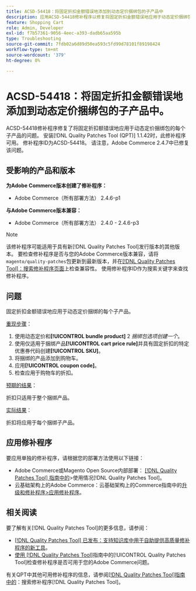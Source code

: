 ```yaml
---
title: ACSD-54418：将固定折扣金额错误地添加到动态定价捆绑包的子产品中
description: 应用ACSD-54418修补程序以修复将固定折扣金额错误地应用于动态定价捆绑包的每个子产品的Adobe Commerce问题。
feature: Shopping Cart
role: Admin, Developer
exl-id: f7b57361-9056-4eec-a393-dadb65aa595b
type: Troubleshooting
source-git-commit: 7fdb02a6d89d50ea593c5fd99d78101f89198424
workflow-type: tm+mt
source-wordcount: '379'
ht-degree: 0%

---
```


# ACSD-54418：将固定折扣金额错误地添加到动态定价捆绑包的子产品中。

ACSD-54418修补程序修复了将固定折扣额错误地应用于动态定价捆绑包的每个子产品的问题。 安装[!DNL Quality Patches Tool (QPT)] 1.1.42时，此修补程序可用。 修补程序ID为ACSD-54418。 请注意，Adobe Commerce 2.4.7中已修复该问题。

## 受影响的产品和版本

**为Adobe Commerce版本创建了修补程序：**

* Adobe Commerce（所有部署方法） 2.4.6-p1

**与Adobe Commerce版本兼容：**

* Adobe Commerce（所有部署方法） 2.4.0 - 2.4.6-p3

>[!NOTE]
>
>该修补程序可能适用于具有新[!DNL Quality Patches Tool]发行版本的其他版本。 要检查修补程序是否与您的Adobe Commerce版本兼容，请将`magento/quality-patches`包更新到最新版本，并在[[!DNL Quality Patches Tool]：搜索修补程序页面](https://experienceleague.adobe.com/tools/commerce-quality-patches/index.html?lang=zh-Hans)上检查兼容性。 使用修补程序ID作为搜索关键字来查找修补程序。

## 问题

固定折扣金额错误地应用于动态定价捆绑的每个子产品。

<u>重现步骤</u>：

1. 使用动态定价和&#x200B;**[!UICONTROL bundle product]** 2 *捆绑包选项创建一个*。
1. 使用仅适用于捆绑产品&#x200B;**[!UICONTROL cart price rule]**&#x200B;并具有固定折扣的特定优惠券代码创建&#x200B;**[!UICONTROL SKU]**。
1. 将捆绑的产品添加到购物车。
1. 应用&#x200B;**[!UICONTROL coupon code]**。
1. 检查应用于购物车的折扣。

<u>预期的结果</u>：

折扣只适用于整个捆绑产品。

<u>实际结果</u>：

折扣将应用于每个捆绑子产品。

## 应用修补程序

要应用单独的修补程序，请根据您的部署方法使用以下链接：

* Adobe Commerce或Magento Open Source内部部署： [[!DNL Quality Patches Tool] 指南中的](/help/tools/quality-patches-tool/usage.md)>使用情况[!DNL Quality Patches Tool]。
* 云基础架构上的Adobe Commerce：云基础架构上的Commerce指南中的[升级和修补程序>应用修补程序](https://experienceleague.adobe.com/docs/commerce-cloud-service/user-guide/develop/upgrade/apply-patches.html?lang=zh-Hans)。

## 相关阅读

要了解有关[!DNL Quality Patches Tool]的更多信息，请参阅：

* [[!DNL Quality Patches Tool] 已发布：支持知识库中用于自助提供高质量修补程序的新工具](https://experienceleague.adobe.com/zh-hans/docs/commerce-operations/tools/quality-patches-tool/quality-patches-tool-to-self-serve-quality-patches)。
* [使用 [!DNL Quality Patches Tool]](/help/tools/quality-patches-tool/patches-available-in-qpt/check-patch-for-magento-issue-with-magento-quality-patches.md)指南中的[!UICONTROL Quality Patches Tool]检查修补程序是否可用于您的Adobe Commerce问题。


有关QPT中其他可用修补程序的信息，请参阅[[!DNL Quality Patches Tool]指南中的](https://experienceleague.adobe.com/tools/commerce-quality-patches/index.html?lang=zh-Hans)：搜索修补程序[!DNL Quality Patches Tool]。
